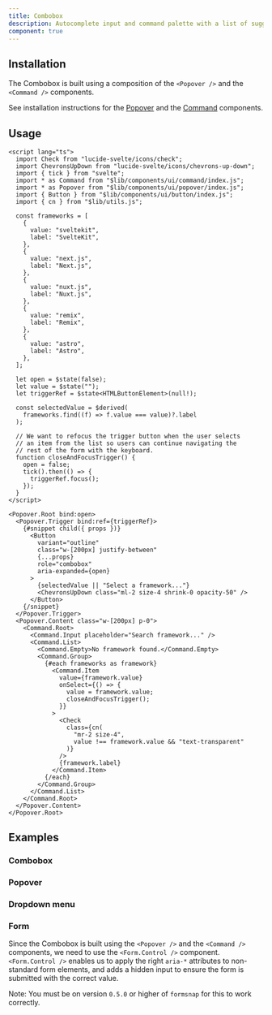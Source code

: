 ```yaml
---
title: Combobox
description: Autocomplete input and command palette with a list of suggestions.
component: true
---
```


<script>
  import { ComponentPreview, Callout } from '$lib/components/docs';
</script>

<ComponentPreview name="combobox-demo">

<div></div>

</ComponentPreview>

## Installation

The Combobox is built using a composition of the `<Popover />` and the `<Command />` components.

See installation instructions for the [Popover](/docs/components/popover#installation) and the [Command](/docs/components/command#installation) components.

## Usage

```svelte
<script lang="ts">
  import Check from "lucide-svelte/icons/check";
  import ChevronsUpDown from "lucide-svelte/icons/chevrons-up-down";
  import { tick } from "svelte";
  import * as Command from "$lib/components/ui/command/index.js";
  import * as Popover from "$lib/components/ui/popover/index.js";
  import { Button } from "$lib/components/ui/button/index.js";
  import { cn } from "$lib/utils.js";

  const frameworks = [
    {
      value: "sveltekit",
      label: "SvelteKit",
    },
    {
      value: "next.js",
      label: "Next.js",
    },
    {
      value: "nuxt.js",
      label: "Nuxt.js",
    },
    {
      value: "remix",
      label: "Remix",
    },
    {
      value: "astro",
      label: "Astro",
    },
  ];

  let open = $state(false);
  let value = $state("");
  let triggerRef = $state<HTMLButtonElement>(null!);

  const selectedValue = $derived(
    frameworks.find((f) => f.value === value)?.label
  );

  // We want to refocus the trigger button when the user selects
  // an item from the list so users can continue navigating the
  // rest of the form with the keyboard.
  function closeAndFocusTrigger() {
    open = false;
    tick().then(() => {
      triggerRef.focus();
    });
  }
</script>

<Popover.Root bind:open>
  <Popover.Trigger bind:ref={triggerRef}>
    {#snippet child({ props })}
      <Button
        variant="outline"
        class="w-[200px] justify-between"
        {...props}
        role="combobox"
        aria-expanded={open}
      >
        {selectedValue || "Select a framework..."}
        <ChevronsUpDown class="ml-2 size-4 shrink-0 opacity-50" />
      </Button>
    {/snippet}
  </Popover.Trigger>
  <Popover.Content class="w-[200px] p-0">
    <Command.Root>
      <Command.Input placeholder="Search framework..." />
      <Command.List>
        <Command.Empty>No framework found.</Command.Empty>
        <Command.Group>
          {#each frameworks as framework}
            <Command.Item
              value={framework.value}
              onSelect={() => {
                value = framework.value;
                closeAndFocusTrigger();
              }}
            >
              <Check
                class={cn(
                  "mr-2 size-4",
                  value !== framework.value && "text-transparent"
                )}
              />
              {framework.label}
            </Command.Item>
          {/each}
        </Command.Group>
      </Command.List>
    </Command.Root>
  </Popover.Content>
</Popover.Root>
```

## Examples

### Combobox

<ComponentPreview name="combobox-demo">

<div></div>

</ComponentPreview>

### Popover

<ComponentPreview name="combobox-popover">

<div></div>

</ComponentPreview>

### Dropdown menu

<ComponentPreview name="combobox-dropdown-menu">

<div></div>

</ComponentPreview>

### Form

Since the Combobox is built using the `<Popover />` and the `<Command />` components, we need to use the `<Form.Control />` component. `<Form.Control />` enables us to apply the right `aria-*` attributes to non-standard form elements, and adds a hidden input to ensure the form is submitted with the correct value.

Note: You must be on version `0.5.0` or higher of `formsnap` for this to work correctly.

<ComponentPreview name="combobox-form">

<div></div>

</ComponentPreview>
